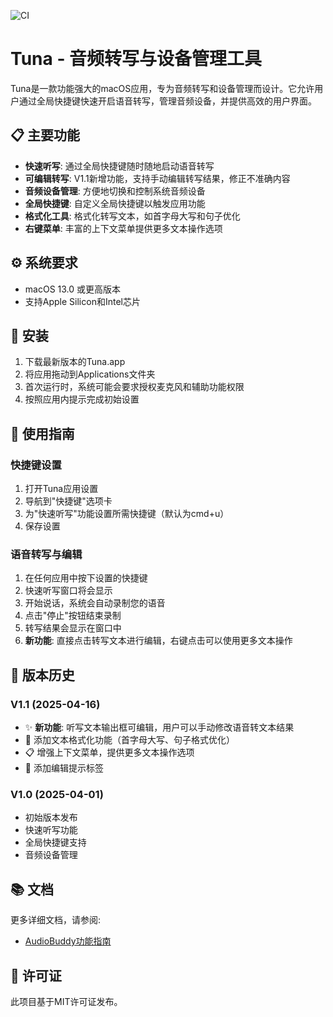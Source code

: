 ![CI](https://github.com/yg1112/Tuna/actions/workflows/ci.yml/badge.svg)

# Tuna - 音频转写与设备管理工具

Tuna是一款功能强大的macOS应用，专为音频转写和设备管理而设计。它允许用户通过全局快捷键快速开启语音转写，管理音频设备，并提供高效的用户界面。

## 📋 主要功能

- **快速听写**: 通过全局快捷键随时随地启动语音转写
- **可编辑转写**: V1.1新增功能，支持手动编辑转写结果，修正不准确内容
- **音频设备管理**: 方便地切换和控制系统音频设备
- **全局快捷键**: 自定义全局快捷键以触发应用功能
- **格式化工具**: 格式化转写文本，如首字母大写和句子优化
- **右键菜单**: 丰富的上下文菜单提供更多文本操作选项

## ⚙️ 系统要求

- macOS 13.0 或更高版本
- 支持Apple Silicon和Intel芯片

## 🚀 安装

1. 下载最新版本的Tuna.app
2. 将应用拖动到Applications文件夹
3. 首次运行时，系统可能会要求授权麦克风和辅助功能权限
4. 按照应用内提示完成初始设置

## 📘 使用指南

### 快捷键设置

1. 打开Tuna应用设置
2. 导航到"快捷键"选项卡
3. 为"快速听写"功能设置所需快捷键（默认为cmd+u）
4. 保存设置

### 语音转写与编辑

1. 在任何应用中按下设置的快捷键
2. 快速听写窗口将会显示
3. 开始说话，系统会自动录制您的语音
4. 点击"停止"按钮结束录制
5. 转写结果会显示在窗口中
6. **新功能**: 直接点击转写文本进行编辑，右键点击可以使用更多文本操作

## 📝 版本历史

### V1.1 (2025-04-16)
- ✨ **新功能**: 听写文本输出框可编辑，用户可以手动修改语音转文本结果
- 🔧 添加文本格式化功能（首字母大写、句子格式优化）
- 📋 增强上下文菜单，提供更多文本操作选项
- 🔔 添加编辑提示标签

### V1.0 (2025-04-01)
- 初始版本发布
- 快速听写功能
- 全局快捷键支持
- 音频设备管理

## 📚 文档

更多详细文档，请参阅:
- [AudioBuddy功能指南](docs/AudioBuddyGuide.md)

## 🔑 许可证

此项目基于MIT许可证发布。 

